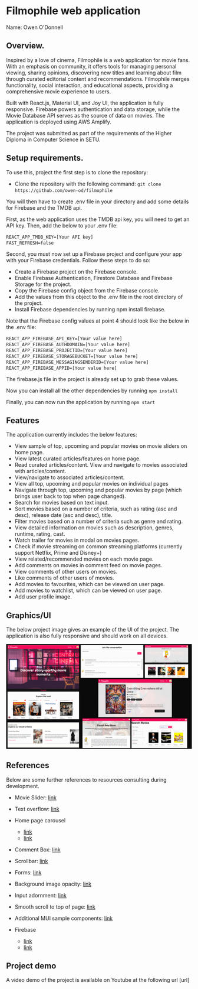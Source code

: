 # Filmophile web application

Name: Owen O'Donnell 

## Overview.

Inspired by a love of cinema, Filmophile is a web application for movie fans. With an emphasis on community, it offers tools for managing personal viewing, sharing opinions, discovering new titles and learning about film through curated editorial content and recommendations. Filmophile merges functionality, social interaction, and educational aspects, providing a comprehensive movie experience to users.

Built with React.js, Material UI, and Joy UI, the application is fully responsive. Firebase powers authentication and data storage, while the Movie Database API serves as the source of data on movies. The application is deployed using AWS Amplify.

The project was submitted as part of the requirements of the Higher Diploma in Computer Science in SETU. 

## Setup requirements.

To use this, project the first step is to clone the repository: 

+ Clone the repository with the following command: `git clone https://github.com/owen-od/filmophile`

You will then have to create .env file in your directory and add some details for Firebase and the TMDB api. 

First, as the web application uses the TMDB api key, you will need to get an API key. Then, add the below to your .env file: 

```
REACT_APP_TMDB_KEY=[Your API key]
FAST_REFRESH=false
```

Second, you must now set up a Firebase project and configure your app with your Firebase credentials. Follow these steps to do so:

+ Create a Firebase project on the Firebase console.
+ Enable Firebase Authentication, Firestore Database and Firebase Storage for the project.
+ Copy the Firebase config object from the Firebase console.
+ Add the values from this object to the .env file in the root directory of the project. 
+ Install Firebase dependencies by running npm install firebase.

Note that the Firebase config values at point 4 should look like the below in the .env file:

```
REACT_APP_FIREBASE_API_KEY=[Your value here]
REACT_APP_FIREBASE_AUTHDOMAIN=[Your value here]
REACT_APP_FIREBASE_PROJECTID=[Your value here]
REACT_APP_FIREBASE_STORAGEBUCKET=[Your value here]
REACT_APP_FIREBASE_MESSAGINGSENDERID=[Your value here]
REACT_APP_FIREBASE_APPID=[Your value here]
```

The firebase.js file in the project is already set up to grab these values. 

Now you can install all the other dependencies by running `npm install` 

Finally, you can now run the application by running `npm start`

## Features

The application currently includes the below features: 

- View sample of top, upcoming and popular movies on movie sliders on home page.
- View latest curated articles/features on home page.
- Read curated articles/content. View and navigate to movies associated with articles/content. 
- View/navigate to associated articles/content. 
- View all top, upcoming and popular movies on individual pages
- Navigate through top, upcoming and popular movies by page (which brings user back to top when page changed). 
- Search for movies based on text input.
- Sort movies based on a number of criteria, such as rating (asc and desc), release date (asc and desc), title. 
- Filter movies based on a number of criteria such as genre and rating. 
- View detailed information on movies such as description, genres, runtime, rating, cast.
- Watch trailer for movies in modal on movies pages.
- Check if movie streaming on common streaming platforms (currently support Netflix, Prime and Disney+)
- View related/recommended movies on each movie page. 
- Add comments on movies in comment feed on movie pages.
- View comments of other users on movies.
- Like comments of other users of movies.
- Add movies to favourites, which can be viewed on user page.
- Add movies to watchlist, which can be viewed on user page.
- Add user profile image.

## Graphics/UI

The below project image gives an example of the UI of the project. The application is also fully responsive and should work on all devices. 

![Project Image](/public/assets/projectImage.png)

## References

Below are some further references to resources consulting during development. 

- Movie Slider: [link](https://react-slick.neostack.com/docs/get-started)
  
- Text overflow: [link](https://stackoverflow.com/questions/63592567/material-ui-text-ellipsis-after-two-line)
  
- Home page carousel
  - [link](https://www.npmjs.com/package/react-responsive-carousel)
  - [link](https://www.youtube.com/watch?v=EBCdyQ_HFMo&list=PLs0RSZipvGCQT-4MXO0bssf_mXCq3VfQu&index=2&ab_channel=EdRoh)
  
- Comment Box: [link](https://codesandbox.io/s/comment-box-with-material-ui-10p3c?file=/src/index.js:0-7705)

- Scrollbar: [link](https://stackoverflow.com/questions/53772429/mui-how-can-i-style-the-scrollbar-with-css-in-js)
  
- Forms: [link](https://www.freecodecamp.org/news/how-to-create-forms-in-react-using-react-hook-form/)
  
- Background image opacity: [link](https://coder-coder.com/background-image-opacity/)
  
- Input adornment: [link](https://stackoverflow.com/questions/58080512/how-to-add-a-button-on-the-right-of-the-textfield)

- Smooth scroll to top of page: [link](https://stackoverflow.com/questions/15935318/smooth-scroll-to-top)
  
- Additional MUI sample components: [link](https://mui.com/material-ui/getting-started/templates/)

- Firebase 
  - [link](https://www.youtube.com/watch?v=PJCr_aoOv68&t=2424s&ab_channel=CodeCommerce)
  - [link](https://www.youtube.com/watch?v=drF8HbnW87w&ab_channel=CodeCommerce)
  
## Project demo

A video demo of the project is available on Youtube at the following url [url]
